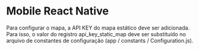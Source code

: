 # Mobile React Native

Para configurar o mapa, a API KEY do mapa estático deve ser adicionada. Para isso, o valor do registro api_key_static_map deve ser substituído no arquivo de constantes de configuração (app / constants / Configuration.js).

